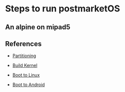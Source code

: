 # Steps to run postmarketOS 

## An alpine on mipad5




## References

* [Partitioning](https://forum.xda-developers.com/t/resize-internal-storage-on-xiaomi-pad-5-nabu-and-install-postmarketos-preview.4543835/)

* [Build Kernel](https://forum.xda-developers.com/t/rom-postmarketos-linux-boot-on-xiaomi-pad-5-nabu.4454143/post-88534869)

* [Boot to Linux](https://github.com/gibcheesepuffs/Switch-My-Slot-Android)

* [Boot to Android](https://forum.xda-developers.com/t/rom-postmarketos-linux-boot-on-xiaomi-pad-5-nabu.4454143/post-88776459)

